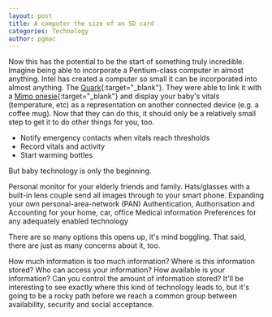 ```yaml
---
layout: post
title: A computer the size of an SD card
categories: Technology
author: pgmac
---
```

Now this has the potential to be the start of something truly incredible. Imagine being able to incorporate a Pentium-class computer in almost anything.  Intel has created a computer so small it can be incorporated into almost anything.  The [Quark](http://www.theverge.com/2014/1/6/5282472/intel-announces-edison-a-computer-the-size-of-an-sd-card){:target="_blank"}.  They were able to link it with a [Mimo onesie](http://mimobaby.com/mimo/){:target="_blank"} and display your baby's vitals (temperature, etc) as a representation on another connected device (e.g. a coffee mug). Now that they can do this, it should only be a relatively small step to get it to do other things for you, too.

* Notify emergency contacts when vitals reach thresholds
* Record vitals and activity
* Start warming bottles

But baby technology is only the beginning.

Personal monitor for your elderly friends and family.
Hats/glasses with a built-in lens couple send all images through to your smart phone.
Expanding your own personal-area-network (PAN)
Authentication, Authorisation and Accounting for your home, car, office
Medical information
Preferences for any adequately enabled technology


There are so many options this opens up, it's mind boggling.
That said, there are just as many concerns about it, too.

How much information is too much information?
Where is this information stored?
Who can access your information?
How available is your information?
Can you control the amount of information stored?
It'll be interesting to see exactly where this kind of technology leads to, but it's going to be a rocky path before we reach a common group between availability, security and social acceptance.